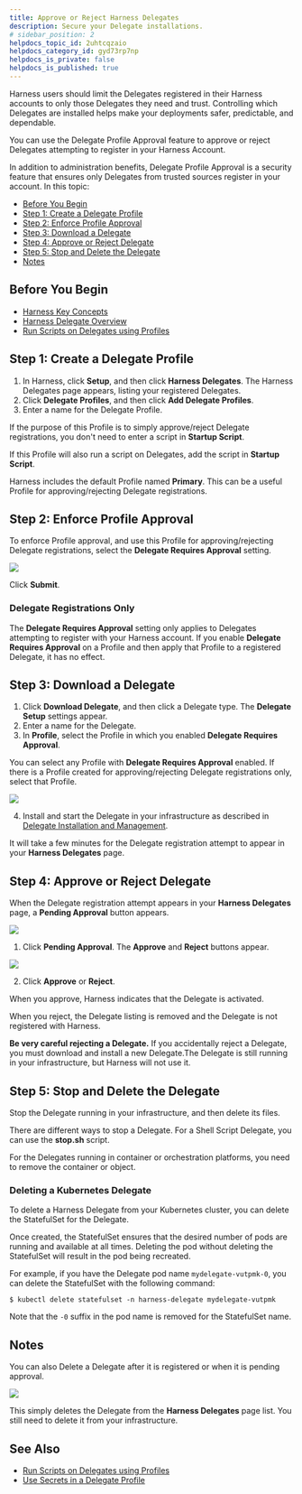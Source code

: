 ```yaml
---
title: Approve or Reject Harness Delegates
description: Secure your Delegate installations.
# sidebar_position: 2
helpdocs_topic_id: 2uhtcqzaio
helpdocs_category_id: gyd73rp7np
helpdocs_is_private: false
helpdocs_is_published: true
---
```


Harness users should limit the Delegates registered in their Harness accounts to only those Delegates they need and trust. Controlling which Delegates are installed helps make your deployments safer, predictable, and dependable.

You can use the Delegate Profile Approval feature to approve or reject Delegates attempting to register in your Harness Account.

In addition to administration benefits, Delegate Profile Approval is a security feature that ensures only Delegates from trusted sources register in your account. In this topic:

* [Before You Begin](#before-you-begin)
* [Step 1: Create a Delegate Profile](#step-1-create-a-delegate-profile)
* [Step 2: Enforce Profile Approval](#step-2-enforce-profile-approval)
* [Step 3: Download a Delegate](#step-3-download-a-delegate)
* [Step 4: Approve or Reject Delegate](#step-4-approve-or-reject-delegate)
* [Step 5: Stop and Delete the Delegate](#step-5-stop-and-delete-the-delegate)
* [Notes](#notes)

## Before You Begin

* [Harness Key Concepts](https://docs.harness.io/article/4o7oqwih6h-harness-key-concepts)
* [Harness Delegate Overview](delegate-installation.md)
* [Run Scripts on Delegates using Profiles](run-scripts-on-the-delegate-using-profiles.md)

## Step 1: Create a Delegate Profile

1. In Harness, click **Setup**, and then click **Harness Delegates**. The Harness Delegates page appears, listing your registered Delegates.
2. Click **Delegate Profiles**, and then click **Add Delegate Profiles**.
3. Enter a name for the Delegate Profile.

If the purpose of this Profile is to simply approve/reject Delegate registrations, you don't need to enter a script in **Startup Script**.

If this Profile will also run a script on Delegates, add the script in **Startup Script**.

Harness includes the default Profile named **Primary**. This can be a useful Profile for approving/rejecting Delegate registrations.

## Step 2: Enforce Profile Approval

To enforce Profile approval, and use this Profile for approving/rejecting Delegate registrations, select the **Delegate Requires Approval** setting.

![](./static/approve-or-reject-harness-delegates-11.png)

Click **Submit**.

### Delegate Registrations Only

The **Delegate Requires Approval** setting only applies to Delegates attempting to register with your Harness account. If you enable **Delegate Requires Approval** on a Profile and then apply that Profile to a registered Delegate, it has no effect.

## Step 3: Download a Delegate

1. Click **Download Delegate**, and then click a Delegate type. The **Delegate Setup** settings appear.
2. Enter a name for the Delegate.
3. In **Profile**, select the Profile in which you enabled **Delegate Requires Approval**.  
  
You can select any Profile with **Delegate Requires Approval** enabled. If there is a Profile created for approving/rejecting Delegate registrations only, select that Profile.

![](./static/approve-or-reject-harness-delegates-12.png)

4. Install and start the Delegate in your infrastructure as described in [Delegate Installation and Management](delegate-installation.md).

It will take a few minutes for the Delegate registration attempt to appear in your **Harness Delegates** page.

## Step 4: Approve or Reject Delegate

When the Delegate registration attempt appears in your **Harness Delegates** page, a **Pending Approval** button appears.

![](./static/approve-or-reject-harness-delegates-13.png)

1. Click **Pending Approval**. The **Approve** and **Reject** buttons appear.

![](./static/approve-or-reject-harness-delegates-14.png)

2. Click **Approve** or **Reject**.

When you approve, Harness indicates that the Delegate is activated.

When you reject, the Delegate listing is removed and the Delegate is not registered with Harness.

**Be very careful rejecting a Delegate.** If you accidentally reject a Delegate, you must download and install a new Delegate.The Delegate is still running in your infrastructure, but Harness will not use it.

## Step 5: Stop and Delete the Delegate

Stop the Delegate running in your infrastructure, and then delete its files.

There are different ways to stop a Delegate. For a Shell Script Delegate, you can use the **stop.sh** script.

For the Delegates running in container or orchestration platforms, you need to remove the container or object.

### Deleting a Kubernetes Delegate

To delete a Harness Delegate from your Kubernetes cluster, you can delete the StatefulSet for the Delegate.

Once created, the StatefulSet ensures that the desired number of pods are running and available at all times. Deleting the pod without deleting the StatefulSet will result in the pod being recreated.

For example, if you have the Delegate pod name `mydelegate-vutpmk-0`, you can delete the StatefulSet with the following command:

`$ kubectl delete statefulset -n harness-delegate mydelegate-vutpmk`

Note that the `-0` suffix in the pod name is removed for the StatefulSet name.

## Notes

You can also Delete a Delegate after it is registered or when it is pending approval.

![](./static/approve-or-reject-harness-delegates-15.png)

This simply deletes the Delegate from the **Harness Delegates** page list. You still need to delete it from your infrastructure.

## See Also

* [Run Scripts on Delegates using Profiles](run-scripts-on-the-delegate-using-profiles.md)
* [Use Secrets in a Delegate Profile](use-a-secret-in-a-delegate-profile.md)

